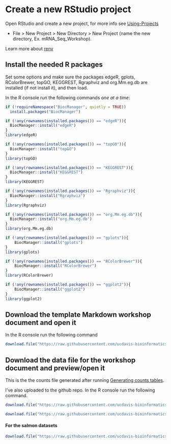 
# Create a new RStudio project

Open RStudio and create a new project, for more info see [Using-Projects](https://support.rstudio.com/hc/en-us/articles/200526207-Using-Projects)

* File > New Project > New Directory > New Project (name the new directory, Ex. mRNA_Seq_Workshop).

Learn more about [renv](https://rstudio.github.io/renv/articles/renv.html)

## Install the needed R packages

Set some options and make sure the packages edgeR, gplots, RColorBrewer, topGO, KEGGREST, Rgraphviz and org.Mm.eg.db are installed (if not install it), and then load.

In the R console run the following commands *one at a time*:
```r
if (!requireNamespace("BiocManager", quietly = TRUE))
  install.packages("BiocManager")

if (!any(rownames(installed.packages()) == "edgeR")){
  BiocManager::install("edgeR")
}
library(edgeR)

if (!any(rownames(installed.packages()) == "topGO")){
  BiocManager::install("topGO")
}
library(topGO)

if (!any(rownames(installed.packages()) == "KEGGREST")){
  BiocManager::install("KEGGREST")
}
library(KEGGREST)

if (!any(rownames(installed.packages()) == "Rgraphviz")){
  BiocManager::install("Rgraphviz")
}
library(Rgraphviz)

if (!any(rownames(installed.packages()) == "org.Mm.eg.db")){
  BiocManager::install("org.Mm.eg.db")
}
library(org.Mm.eg.db)

if (!any(rownames(installed.packages()) == "gplots")){
    BiocManager::install("gplots")
}
library(gplots)

if (!any(rownames(installed.packages()) == "RColorBrewer")){
    BiocManager::install("RColorBrewer")
}
library(RColorBrewer)

if (!any(rownames(installed.packages()) == "ggplot2")){
    BiocManager::install("ggplot2")
}
library(ggplot2)
```

## Download the template Markdown workshop document and open it

In the R console run the following command

```r
download.file("https://raw.githubusercontent.com/ucdavis-bioinformatics-training/2022-June-RNA-Seq-Analysis/master/data_analysis/DE_Analysis_mm.Rmd", "DE_Analysis_mm.Rmd")
```

## Download the data file for the workshop document and preview/open it

This is the the counts file generated after running [Generating counts tables](https://ucdavis-bioinformatics-training.github.io/2022-June-RNA-Seq-Analysis/data_reduction/counts).

I've also uploaded to the github repo. In the R console run the following command.
```r
download.file("https://raw.githubusercontent.com/ucdavis-bioinformatics-training/2022-June-RNA-Seq-Analysis/master/datasets/rnaseq_workshop_counts.txt", "rnaseq_workshop_counts.txt")
```

```r
download.file("https://raw.githubusercontent.com/ucdavis-bioinformatics-training/2022-June-RNA-Seq-Analysis/master/datasets/ensembl_mm_106.tsv", "ensembl_mm_106.tsv")
```

#### For the salmon datasets

```r
download.file("https://raw.githubusercontent.com/ucdavis-bioinformatics-training/2022-June-RNA-Seq-Analysis/master/datasets/rnaseq_salmon_workshop_counts.txt", "rnaseq_salmon_workshop_counts.txt")
```

